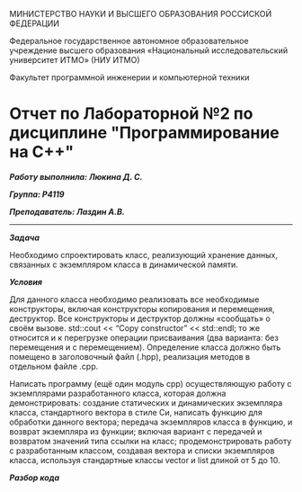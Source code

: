 МИНИСТЕРСТВО НАУКИ И ВЫСШЕГО ОБРАЗОВАНИЯ РОССИСКОЙ ФЕДЕРАЦИИ

Федеральное государственное автономное образовательное учреждение высшего образования «Национальный исследовательский университет ИТМО» (НИУ ИТМО)

Факультет программной инженерии и компьютерной техники 


# Отчет по Лабораторной №2 по дисциплине "Программирование на С++"

***Работу выполнила: Люкина Д. С.***

***Группа: P4119***

***Преподаватель: Лаздин А.В.***

--------

***Задача***

Необходимо спроектировать класс, реализующий хранение данных, связанных с экземпляром класса в динамической памяти. 

***Условия***

Для данного класса необходимо реализовать все необходимые конструкторы, включая конструкторы копирования и перемещения, деструктор. Все конструкторы и деструктор должны «сообщать» о своём вызове. std::cout << “Copy constructor” << std::endl; то же относится и к перегрузке операции присваивания (два варианта: без перемещения и с перемещением). 
Определение класса должно быть помещено в заголовочный файл (.hpp), реализация методов в отдельном файле .cpp.


Написать программу (ещё один модуль cpp) осуществляющую работу с экземплярами разработанного класса, которая должна демонстрировать:
создание статических и динамических экземпляра класса, стандартного вектора в стиле Си, написать функцию для обработки данного вектора;
передача экземпляров класса в функцию, и возврат экземпляра из функции; включая вариант с передачей и возвратом значений типа ссылки на класс;
продемонстрировать работу с разработанным классом, создавая вектора и списки экземпляров класса, используя стандартные классы vector и list длиной от 5 до 10.

***Разбор кода***